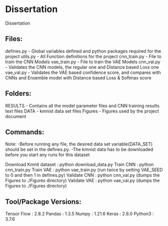 # Dissertation
Dissertation

Files:
---------------------------------------------------------------------------
defines.py   - Global variables defined and python packages required
               for the project
utils.py     - All Function definitions for the project
cnn_train.py - File to train the CNN Models
vae_train.py - File to train the VAE Models
cnn_val.py   - Validates the CNN models, the regular one and Distance
               based Loss one
vae_val.py   - Validates the VAE based confidence score, and compares
               with CNNs and Ensemble model with Distance based Loss &
	       Softmax score

Folders:
---------------------------------------------------------------------------
RESULTS - Contains all the model parameter files and CNN training
          results text files
DATA    - kmnist data set files
Figures - Figures used by the project document

Commands: 
---------------------------------------------------------------------------
Note: -Before running any file, the desired data set variable(DATA_SET)
       should be set in the defines.py.
      -The kmnist data has to be downloaded before you start any runs
       for this dataset

Download Kmnit dataset : python download_data.py
Train CNN              : python cnn_train.py
Train VAE              : python vae_train.py (run twice by setting VAE_SEED to 0 and
                         then 1 in defines.py)
Validate CNN           : python cnn_val.py (dumps the Figures to ./Figures directory)
Validate VAE           : python vae_val.py (dumps the Figures to ./Figures directory)

Tool/Package Versions:
---------------------------------------------------------------------------
Tensor Flow : 2.8.2
Pandas      : 1.3.5
Numpy       : 1.21.6
Keras       : 2.8.0
Python3     : 3.7.6
